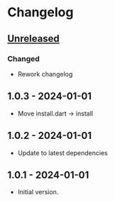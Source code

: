 # Changelog

## [Unreleased]

### Changed

- Rework changelog

## 1.0.3 - 2024-01-01

- Move install.dart -> install

## 1.0.2 - 2024-01-01

- Update to latest dependencies

## 1.0.1 - 2024-01-01

- Initial version.

[Unreleased]: https://github.com/inlavigo/gg_create_package/compare/1.0.3...HEAD
